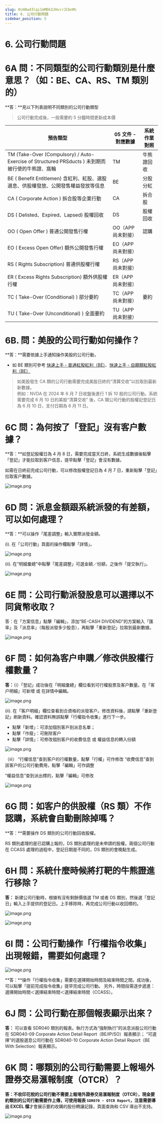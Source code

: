 ```yaml
---
slug: OcH0w43lqi1mMDk3JHvcrJCbnMc
title: 6. 公司行動問題
sidebar_position: 5
---
```



# 6. 公司行動問題


# 6A 問：不同類型的公司行動類別是什麼意思？（如：BE、CA、RS、TM 類別的）


**答：**見以下列表說明不同類別的公司行動類型

> 公司行動完成後，一般需要約 5 分鐘時間更新成本價

| 預告類型                                                                               | 05 文件 - 對應數據  | 系統作業對照 |
| ---------------------------------------------------------------------------------- | ------------- | ------ |
| TM (Take-Over (Compulsory) / Auto-Exercise of Structured PRSducts ) 未到期而被行使的牛熊證、窩輪 | TM            | 牛熊證回收  |
| BE ( Benefit Entitlemen)  含紅利、紅股、選股選息、供股權發放、公開發售權益發放等信息                            | BE            | 分股分紅   |
| CA ( Corporate Action )  拆合股等企業行動                                                  | CA            | 拆合股    |
| DS ( Delisted、Expired、Lapsed)  股權回收                                                | DS            | 股權回收   |
| OO ( Open Offer )  普通公開發售行權                                                        | OO（APP 尚未對接）  | 認購     |
| EO ( Excess Open Offer)  額外公開發售行權                                                  | EO（APP 尚未對接）  |        |
| RS ( Rights Subscription)  普通供股權行權                                                 | RS（APP 尚未對接）  |        |
| ER ( Excess Rights Subscription)  額外供股權行權                                          | ER（APP 尚未對接）  |        |
| TC ( Take-Over (Conditional) )  部分要約                                               | TC（APP 尚未對接）  | 要約     |
| TU ( Take-Over (Unconditional) )  全面要約                                             | TU（APP 尚未對接）  |        |


# 6B. 問：美股的公司行動如何操作？


**答：**需要依據上手通知操作美股的公司行動，

- 如 BE 類別可參考 [快速上手 - 普通紅股紅利（BE）](https://longbridge.feishu.cn/wiki/VK4bwFoGyifITykmGaucY7fSncc)、[快速上手 - 自願類紅股紅利（BE） ](https://longbridge.feishu.cn/wiki/NiQDwy0cziZ2b5kKIg5c0ExAn6f)
> 如美股發生 CA 類的公司行動需要完成美股日終的“清算交收”以拉取到最新新數據。  
> 例如：NVDA 在 2024 年 6 月 7 日收盤後進行 1 拆 10 股的公司行動。系統需要完成 6 月 10 日的美股“清算交收" 後，CA 類公司行動的股權記登記日為 6 月 10 日，支付日期為 6 月 11 日。

# 6C 問：為何按了「登記」沒有客户數據？


**答：**如登記股權日為 4 月 8 日，需要完成當天日終，系統生成數據後點擊「登記」才能拉取到客户信息，提早點擊「登記」會沒有數據。


如需在日終前完成公司行動，可以修改股權登記日為 4 月 7 日，重新點擊「登記」拉取客户數據。


![image.png](/assets/d584e4b603639b4a0afa6df6c25dfaee.png)


# 6D 問：派息金額跟系統派發的有差額，可以如何處理？


**答：**可以操作「尾差調整」輸入實際派發金額。


(i). 在「公司行動」頁面的操作欄點擊「詳情」。


![image.png](/assets/99b31ec0ee62421d49a8d1e828d39262.png)


(ii). 在“明細彙總”中點擊「尾差調整」可選金額／份額，之後作「提交執行」。


![image.png](/assets/3eb6f9c6996841f451d0314b26bbbd85.png)


# 6E 問：公司行動派發股息可以選擇以不同貨幣收取？


答：在「方案信息」點擊「編輯」，添加“BE-CASH DIVIDEND”的方案輸入「匯率」及「派息率」（每股派發多少股息），再點擊「重新登記」拉取到最新數據。


![image.png](/assets/49c035aa2799446246f3ba542efb1bd8.png)


# 6F 問：如何為客户申購／修改供股權行權數量？


**答：**（i）「登記」成功後在「明細彙總」欄位看到可行權股票及客户數量。在「客户明細」可新增 或 在詳情中編輯。


![image.png](/assets/99454f5a48f7858cfd3596e54e720916.png)


(ii). 在「客户明細」欄位查看到合資格的派發客户。修改資料後，請點擊「重新登記」刷新資料。確認資料無誤點擊「行權指令收集」進行下一步。


- 點擊「新增」：可添加個別客戶到派息名單；
- 點擊「作廢」：可刪除客户
- 點擊「詳情」：可修改個別客户的收費信息 或 權益信息的轉入份額

![image.png](/assets/d91f2b49be495280a703c4cde2122b57.png)


（iii） “行權信息”查到客户的行權數量，點擊「行權」可作修改
“收費信息”查到該客户的公司行動費用，點擊「編輯」可作調整


“權益信息”查到派出標的，點擊「編輯」可修改


![image.png](/assets/5d5eb26d62bfcbffb300f9cc89f0303b.png)


# 6G 問：如客户的供股權（RS 類）不作認購，系統會自動刪除掉嗎？


**答：**需要操作 DS 類別的公司行動回收股權。 


RS 類別處理的是已認購上報的，DS 類別處理的是未申請的股權。兩個公司行動在 CCASS 處理的過程中，登記日期是不同的，DS 類別的會晚點生成。


# 6H 問：系統什麼時候將打靶的牛熊證進行移除？


**答：** 新建公司行動時，根據有沒有剩餘價值選 TM 或者 DS 類別，然後選「登記日」輸入上手提供的登記日。上手移除時，再完成公司行動以收回標的。


![image.png](/assets/040c605c401398cd5f406cd27a7310b4.png)


![image.png](/assets/bc1a96e3701d3f4fe2cb8f0fc9e10533.png)


# 6I 問：公司行動操作「行權指令收集」出現報錯，需要如何處理？


![image.png](/assets/a49b6733a3748b7c9974dba0194ab650.png)


**答：**操作「行權指令收集」需要在選擇開始時間及結束時間之間。成功後，可以點擊「提前完成指令收集」提早完成公司行動。
另外，時間段需逐步遞進：選擇開始時間＜選擇結束時間＜選擇結束時間（CCASS）。


# 6J 問：公司行動在那個報表顯示出來？


**答：** 可以查看 SDR040 類別的報表。執行方式為“強制執行”的派息派股公司行動在 SDR040-09  Corporate Action Detail Report（BE/IP/SO）報表顯示；
“可選擇”的選股選息公司行動在 SDR040-10 Corporate Action Detail Report（BE With Selection）報表顯示。


# 6K 問：哪類別的公司行動需要上報埸外證券交易滙報制度（OTCR）？


**答：**不收印花稅的公司行動不需要上報埸外證券交易滙報制度（OTCR），現金要約類別的公司行動需要作上傳，可使用報表 `SDR070 - OTCR Report`，注意需要**導出 EXCEL 檔**才會展示要約收購的股份轉讓記錄，頁面查詢和 CSV 導出不支持。


![image.png](/assets/48f4ce2c2fa876ddb82c0b24c2bedd66.png)

